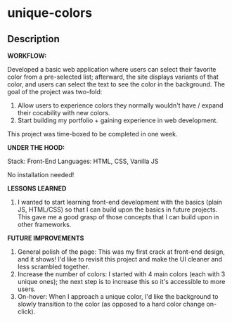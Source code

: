 # unique-colors

## Description

**WORKFLOW:**

Developed a basic web application where users can select their favorite color from a pre-selected list; afterward, the site displays variants of that color, and users can select the text to see the color in the background. The goal of the project was two-fold:

1. Allow users to experience colors they normally wouldn't have / expand their cocability with new colors.
2. Start building my portfolio + gaining experience in web development.

This project was time-boxed to be completed in one week.

**UNDER THE HOOD:**

Stack: Front-End
Languages: HTML, CSS, Vanilla JS

No installation needed!

**LESSONS LEARNED**
1. I wanted to start learning front-end development with the basics (plain JS, HTML/CSS) so that I can build upon the basics in future projects. This gave me a good grasp of those concepts that I can build upon in other frameworks.

**FUTURE IMPROVEMENTS**
1. General polish of the page: This was my first crack at front-end design, and it shows! I'd like to revisit this project and make the UI cleaner and less scrambled together.
2. Increase the number of colors: I started with 4 main colors (each with 3 unique ones); the next step is to increase this so it's accessible to more users.
3. On-hover: When I approach a unique color, I'd like the background to slowly transition to the color (as opposed to a hard color change on-click).

